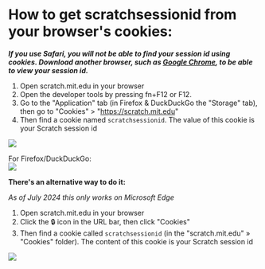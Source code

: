 # How to get scratchsessionid from your browser's cookies:

__*If you use Safari, you will not be able to find your session id using cookies. Download another browser, such as [Google Chrome](https://www.google.com/chrome/), to be able to view your session id.*__

1. Open scratch.mit.edu in your browser
2. Open the developer tools by pressing fn+F12 or F12.
3. Go to the "Application" tab (in Firefox & DuckDuckGo the "Storage" tab), then go to "Cookies" > "https://scratch.mit.edu"
4. Then find a cookie named  `scratchsessionid`. The value of this cookie is your Scratch session id 

![](https://github.com/TimMcCool/scratchattach/blob/main/wiki/images/cookies_tut_1.png) 
   
For Firefox/DuckDuckGo:  
![](https://github.com/TimMcCool/scratchattach/blob/main/wiki/images/cookies_tut_3.png)  

**There's an alternative way to do it:**

*As of July 2024 this only works on Microsoft Edge*

1. Open scratch.mit.edu in your browser
2. Click the 🔒 icon in the URL bar, then click "Cookies"
3. Then find a cookie called `scratchsessionid` (in the "scratch.mit.edu" » "Cookies" folder). The content of this cookie is your Scratch session id

![](https://github.com/TimMcCool/scratchattach/blob/main/wiki/images/cookies_tut_2.png)
